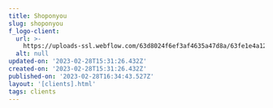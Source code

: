 ```yaml
---
title: Shoponyou
slug: shoponyou
f_logo-client:
  url: >-
    https://uploads-ssl.webflow.com/63d8024f6ef3af4635a47d8a/63fe1e4a12118747b4acf81d_Group%2047461%201.png
  alt: null
updated-on: '2023-02-28T15:31:26.432Z'
created-on: '2023-02-28T15:31:26.432Z'
published-on: '2023-02-28T16:34:43.527Z'
layout: '[clients].html'
tags: clients
---
```



